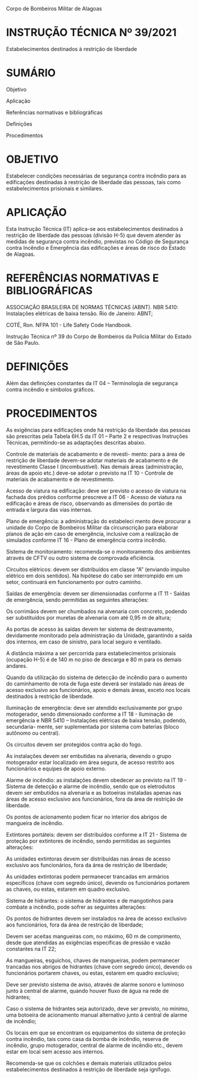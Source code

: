 Corpo de Bombeiros Militar de Alagoas

# INSTRUÇÃO TÉCNICA Nº 39/2021

Estabelecimentos destinados à restrição de liberdade

# SUMÁRIO

Objetivo

Aplicação

Referências normativas e bibliográficas

Definições

Procedimentos

# OBJETIVO

Estabelecer condições necessárias de segurança contra incêndio para as edificações destinadas à restrição de liberdade das pessoas, tais como estabelecimentos prisionais e similares.

# APLICAÇÃO

Esta Instrução Técnica (IT) aplica-se aos estabelecimentos destinados à restrição de liberdade das pessoas (divisão H-5) que devem atender às medidas de segurança contra incêndio, previstas no Código de Segurança contra Incêndio e Emergência das edificações e áreas de risco do Estado de Alagoas.

# REFERÊNCIAS NORMATIVAS E BIBLIOGRÁFICAS

ASSOCIAÇÃO BRASILEIRA DE NORMAS TÉCNICAS (ABNT). NBR 5410: Instalações elétricas de baixa tensão. Rio de Janeiro: ABNT; 

COTÉ, Ron. NFPA 101 - Life Safety Code Handbook.

Instrução Técnica nº 39 do Corpo de Bombeiros da Polícia Militar do Estado de São Paulo.

# DEFINIÇÕES

Além das definições constantes da IT 04 – Terminologia de segurança contra incêndio e símbolos gráficos.

# PROCEDIMENTOS

As exigências para edificações onde há restrição da liberdade das pessoas são prescritas pela Tabela 6H.5 da IT 01 – Parte 2 e respectivas Instruções Técnicas, permitindo-se as adaptações descritas abaixo. 

Controle de materiais de acabamento e de revesti- mento: para a área de restrição de liberdade devem-se adotar materiais de acabamento e de revestimento Classe I (incombustível). Nas demais áreas (administração, áreas de apoio etc.) deve-se adotar o previsto na IT 10 - Controle de materiais de acabamento e de revestimento.

Acesso de viatura na edificação: deve ser previsto o acesso de viatura na fachada dos prédios conforme prescreve a IT 06 - Acesso de viatura na edificação e áreas de risco, observando as dimensões do portão de entrada e largura das vias internas. 

Plano de emergência: a administração do estabeleci mento deve procurar a unidade do Corpo de Bombeiros Militar da circunscrição para elaborar planos de ação em caso de emergência, inclusive com a realização de simulados conforme IT 16 - Plano de emergência contra incêndio. 

Sistema de monitoramento: recomenda-se o monitoramento dos ambientes através de CFTV ou outro sistema de comprovada eficiência. 

Circuitos elétricos: devem ser distribuídos em classe “A” (enviando impulso elétrico em dois sentidos). Na hipótese do cabo ser interrompido em um setor, continuará em funcionamento por outro caminho. 

Saídas de emergência: devem ser dimensionadas conforme a IT 11 - Saídas de emergência, sendo permitidas as seguintes alterações: 

Os corrimãos devem ser chumbados na alvenaria com concreto, podendo ser substituídos por muretas de alvenaria com até 0,95 m de altura; 

As portas de acesso às saídas devem ter sistema de destravamento, devidamente monitorado pela administração da Unidade, garantindo a saída dos internos, em caso de sinistro, para local seguro e ventilado. 

A distância máxima a ser percorrida para estabelecimentos prisionais (ocupação H-5) é de 140 m no piso de descarga e 80 m para os demais andares. 

Quando da utilização do sistema de detecção de incêndio para o aumento do caminhamento de rota de fuga este deverá ser instalado nas áreas de acesso exclusivo aos funcionários, apoio e demais áreas, exceto nos locais destinados à restrição de liberdade. 

Iluminação de emergência: deve ser atendido exclusivamente por grupo motogerador, sendo dimensionado conforme a IT 18 - Iluminação de emergência e NBR 5410 – Instalações elétricas de baixa tensão, podendo, secundaria- mente, ser suplementada por sistema com baterias (bloco autônomo ou central). 

Os circuitos devem ser protegidos contra ação do fogo. 

As instalações devem ser embutidas na alvenaria, devendo o grupo motogerador estar localizado em área segura, de acesso restrito aos funcionários e equipes de apoio externo. 

Alarme de incêndio: as instalações devem obedecer ao previsto na IT 19 - Sistema de detecção e alarme de incêndio, sendo que os eletrodutos devem ser embutidos na alvenaria e as botoeiras instaladas apenas nas áreas de acesso exclusivo aos funcionários, fora da área de restrição de liberdade. 

Os pontos de acionamento podem ficar no interior dos abrigos de mangueira de incêndio. 

Extintores portáteis: devem ser distribuídos conforme a IT 21 - Sistema de proteção por extintores de incêndio, sendo permitidas as seguintes alterações: 

As unidades extintoras devem ser distribuídas nas áreas de acesso exclusivo aos funcionários, fora da área de restrição de liberdade; 

As unidades extintoras podem permanecer trancadas em armários específicos (chave com segredo único), devendo os funcionários portarem as chaves, ou estas, estarem em quadro exclusivo. 

 Sistema de hidrantes: o sistema de hidrantes e de mangotinhos para combate a incêndio, pode sofrer as seguintes alterações: 

Os pontos de hidrantes devem ser instalados na área de acesso exclusivo aos funcionários, fora da área de restrição de liberdade; 

Devem ser aceitas mangueiras com, no máximo, 60 m de comprimento, desde que atendidas as exigências específicas de pressão e vazão constantes na IT 22; 

As mangueiras, esguichos, chaves de mangueiras, podem permanecer trancadas nos abrigos de hidrantes (chave com segredo único), devendo os funcionários portarem chaves, ou estas, estarem em quadro exclusivo; 

Deve ser previsto sistema de aviso, através de alarme sonoro e luminoso junto à central de alarme, quando houver fluxo de água na rede de hidrantes;

Caso o sistema de hidrantes seja autorizado, deve ser previsto, no mínimo, uma botoeira de acionamento manual alternativo junto á central de alarme de incêndio;

 Os locais em que se encontram os equipamentos do sistema de proteção contra incêndio, tais como casa da bomba de incêndio, reserva de incêndio, grupo motogerador, central de alarme de incêndio etc., devem estar em local sem acesso aos internos.

Recomenda-se que os colchões e demais materiais utilizados pelos estabelecimentos destinados á restrição de liberdade seja ignífugo.   